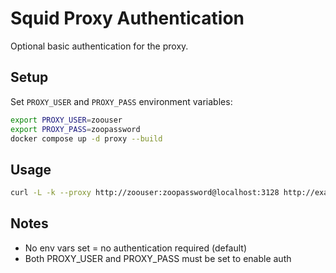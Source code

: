 # Squid Proxy Authentication

Optional basic authentication for the proxy.

## Setup

Set `PROXY_USER` and `PROXY_PASS` environment variables:

```bash
export PROXY_USER=zoouser
export PROXY_PASS=zoopassword
docker compose up -d proxy --build
```

## Usage

```bash
curl -L -k --proxy http://zoouser:zoopassword@localhost:3128 http://example.zoo
```

## Notes

- No env vars set = no authentication required (default)
- Both PROXY_USER and PROXY_PASS must be set to enable auth
